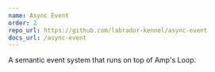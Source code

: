 ```yaml
---
name: Async Event
order: 2
repo_url: https://github.com/labrador-kennel/async-event
docs_url: /async-event
---
```

A semantic event system that runs on top of Amp's Loop.
